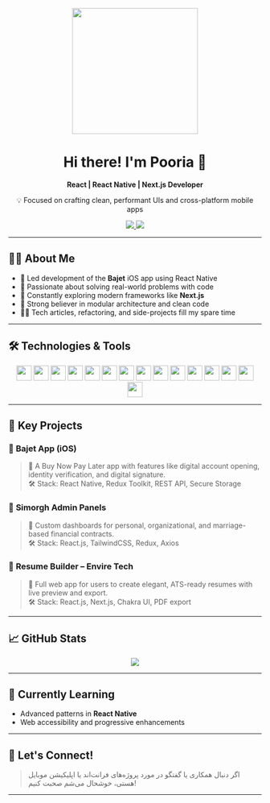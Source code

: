 <!-- GitHub README - pooriaMohammadi -->

<p align="center">
  <img src="https://www.codingwithslinky.com/GIFs/codingDino.gif" width="250" />
</p>

<h1 align="center">
  Hi there! I'm Pooria 👋
</h1>

<p align="center">
  <b>React | React Native | Next.js Developer</b>  
</p>

<p align="center">
  💡 Focused on crafting clean, performant UIs and cross-platform mobile apps  
</p>

<div align="center">
  <a href="mailto:mohammadi.pooria.2000@gmail.com">
    <img src="https://img.shields.io/badge/Gmail-EA4335?logo=gmail&logoColor=white" />
  </a>
  <a href="https://www.linkedin.com/in/pooria-mohammadi-5809b11a0">
    <img src="https://img.shields.io/badge/LinkedIn-0A66C2?logo=linkedin&logoColor=white" />
  </a>
</div>

---

## 🧑‍💻 About Me

- 📱 Led development of the **Bajet** iOS app using React Native
- 🧠 Passionate about solving real-world problems with code
- 🚀 Constantly exploring modern frameworks like **Next.js**
- 🧩 Strong believer in modular architecture and clean code
- 🧘‍♂️ Tech articles, refactoring, and side-projects fill my spare time

---

## 🛠️ Technologies & Tools

<p align="center">
  <img src="https://cdn.jsdelivr.net/gh/devicons/devicon/icons/javascript/javascript-original.svg" height="30" />
  <img src="https://cdn.jsdelivr.net/gh/devicons/devicon/icons/typescript/typescript-original.svg" height="30" />
  <img src="https://cdn.jsdelivr.net/gh/devicons/devicon/icons/react/react-original.svg" height="30" />
  <img src="https://cdn.jsdelivr.net/gh/devicons/devicon/icons/nextjs/nextjs-original.svg" height="30" />
  <img src="https://cdn.jsdelivr.net/gh/devicons/devicon/icons/nodejs/nodejs-original.svg" height="30" />
  <img src="https://cdn.jsdelivr.net/gh/devicons/devicon/icons/mongodb/mongodb-original.svg" height="30" />
  <img src="https://cdn.jsdelivr.net/gh/devicons/devicon/icons/express/express-original.svg" height="30" />
  <img src="https://cdn.jsdelivr.net/gh/devicons/devicon/icons/git/git-original.svg" height="30" />
  <img src="https://cdn.jsdelivr.net/gh/devicons/devicon/icons/github/github-original.svg" height="30" />
  <img src="https://cdn.jsdelivr.net/gh/devicons/devicon/icons/tailwindcss/tailwindcss-plain.svg" height="30" />
  <img src="https://cdn.jsdelivr.net/gh/devicons/devicon/icons/bootstrap/bootstrap-plain.svg" height="30" />
  <img src="https://cdn.jsdelivr.net/gh/devicons/devicon/icons/sass/sass-original.svg" height="30" />
  <img src="https://cdn.jsdelivr.net/gh/devicons/devicon/icons/html5/html5-original.svg" height="30" />
  <img src="https://cdn.jsdelivr.net/gh/devicons/devicon/icons/css3/css3-original.svg" height="30" />
  <img src="https://cdn.jsdelivr.net/gh/devicons/devicon/icons/linux/linux-original.svg" height="30" />
</p>

---

## 📱 Key Projects

### 🔹 **Bajet App (iOS)**
> 💼 A Buy Now Pay Later app with features like digital account opening, identity verification, and digital signature.  
> 🛠️ Stack: React Native, Redux Toolkit, REST API, Secure Storage

### 🔹 **Simorgh Admin Panels**
> 🏦 Custom dashboards for personal, organizational, and marriage-based financial contracts.  
> 🛠️ Stack: React.js, TailwindCSS, Redux, Axios

### 🔹 **Resume Builder – Envire Tech**
> 📄 Full web app for users to create elegant, ATS-ready resumes with live preview and export.  
> 🛠️ Stack: React.js, Next.js, Chakra UI, PDF export

---

## 📈 GitHub Stats

<p align="center">
  <img src="https://github-readme-stats.vercel.app/api/top-langs/?username=hasangoli&layout=compact&theme=radical" />
</p>

---

## 🧠 Currently Learning

- Advanced patterns in **React Native**
- Web accessibility and progressive enhancements

---

## 🤝 Let's Connect!

> اگر دنبال همکاری یا گفتگو در مورد پروژه‌های فرانت‌اند یا اپلیکیشن موبایل هستی، خوشحال می‌شم صحبت کنیم!

---
